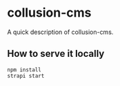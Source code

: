 # collusion-cms

A quick description of collusion-cms.

## How to serve it locally 

`npm install`  
`strapi start`
